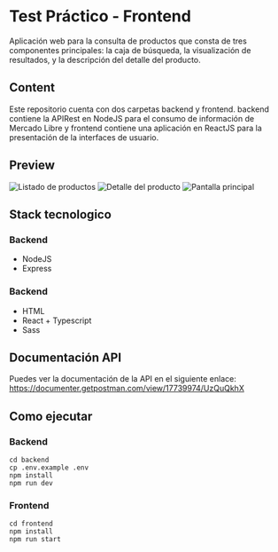 # Test Práctico - Frontend

Aplicación web para la consulta de productos que consta de tres componentes principales: la caja de búsqueda, la visualización de resultados, y la descripción del detalle del producto.

## Content

Este repositorio cuenta con dos carpetas backend y frontend. backend contiene la APIRest en NodeJS para el consumo de información de Mercado Libre y frontend contiene una aplicación en ReactJS para la presentación de la interfaces de usuario.

## Preview
![Listado de productos](https://user-images.githubusercontent.com/96248104/179166808-25a46a14-8687-4110-9e4a-ee059e27fa60.png "Listado de productos")
![Detalle del producto](https://user-images.githubusercontent.com/96248104/179166810-69d48cce-a1e5-4c08-901e-42ac396826ff.png "Detalle del producto")
![Pantalla principal](https://user-images.githubusercontent.com/96248104/179166804-e7d9bcfc-c47e-4ebf-ac82-a300032e5919.png "Pantalla principal")

## Stack tecnologico

### Backend
- NodeJS
- Express

### Backend
- HTML
- React + Typescript
- Sass

## Documentación API
Puedes ver la documentación de la API en el siguiente enlace: https://documenter.getpostman.com/view/17739974/UzQuQkhX

## Como ejecutar

### Backend
```
cd backend 
cp .env.example .env
npm install
npm run dev
```

### Frontend
```
cd frontend 
npm install
npm run start
```
